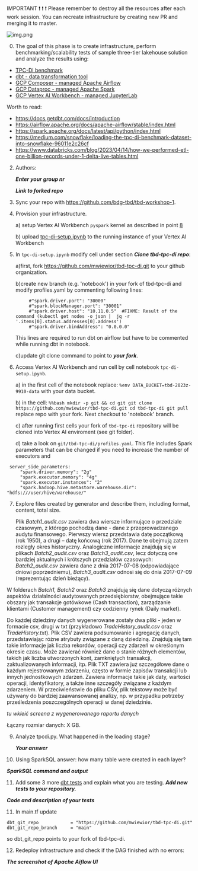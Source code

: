 IMPORTANT ❗ ❗ ❗ Please remember to destroy all the resources after each work session. You can recreate infrastructure by creating new PR and merging it to master.

![img.png](doc/figures/destroy.png)

0. The goal of this phase is to create infrastructure, perform benchmarking/scalability tests of sample three-tier lakehouse solution and analyze the results using:
* [TPC-DI benchmark](https://www.tpc.org/tpcdi/)
* [dbt - data transformation tool](https://www.getdbt.com/)
* [GCP Composer - managed Apache Airflow](https://cloud.google.com/composer?hl=pl)
* [GCP Dataproc - managed Apache Spark](https://spark.apache.org/)
* [GCP Vertex AI Workbench - managed JupyterLab](https://cloud.google.com/vertex-ai-notebooks?hl=pl)

Worth to read:
* https://docs.getdbt.com/docs/introduction
* https://airflow.apache.org/docs/apache-airflow/stable/index.html
* https://spark.apache.org/docs/latest/api/python/index.html
* https://medium.com/snowflake/loading-the-tpc-di-benchmark-dataset-into-snowflake-96011e2c26cf
* https://www.databricks.com/blog/2023/04/14/how-we-performed-etl-one-billion-records-under-1-delta-live-tables.html

2. Authors:

   ***Enter your group nr***

   ***Link to forked repo***

3. Sync your repo with https://github.com/bdg-tbd/tbd-workshop-1.

4. Provision your infrastructure.

    a) setup Vertex AI Workbench `pyspark` kernel as described in point [8](https://github.com/bdg-tbd/tbd-workshop-1/tree/v1.0.32#project-setup) 

    b) upload [tpc-di-setup.ipynb](https://github.com/bdg-tbd/tbd-workshop-1/blob/v1.0.36/notebooks/tpc-di-setup.ipynb) to 
the running instance of your Vertex AI Workbench

5. In `tpc-di-setup.ipynb` modify cell under section ***Clone tbd-tpc-di repo***:

   a)first, fork https://github.com/mwiewior/tbd-tpc-di.git to your github organization.

   b)create new branch (e.g. 'notebook') in your fork of tbd-tpc-di and modify profiles.yaml by commenting following lines:
   ```  
        #"spark.driver.port": "30000"
        #"spark.blockManager.port": "30001"
        #"spark.driver.host": "10.11.0.5"  #FIXME: Result of the command (kubectl get nodes -o json |  jq -r '.items[0].status.addresses[0].address')
        #"spark.driver.bindAddress": "0.0.0.0"
   ```
   This lines are required to run dbt on airflow but have to be commented while running dbt in notebook.

   c)update git clone command to point to ***your fork***.

 


6. Access Vertex AI Workbench and run cell by cell notebook `tpc-di-setup.ipynb`.

    a) in the first cell of the notebook replace: `%env DATA_BUCKET=tbd-2023z-9910-data` with your data bucket.


   b) in the cell:
         ```%%bash
         mkdir -p git && cd git
         git clone https://github.com/mwiewior/tbd-tpc-di.git
         cd tbd-tpc-di
         git pull
         ```
      replace repo with your fork. Next checkout to 'notebook' branch.
   
    c) after running first cells your fork of `tbd-tpc-di` repository will be cloned into Vertex AI  enviroment (see git folder).

    d) take a look on `git/tbd-tpc-di/profiles.yaml`. This file includes Spark parameters that can be changed if you need to increase the number of executors and
  ```
   server_side_parameters:
       "spark.driver.memory": "2g"
       "spark.executor.memory": "4g"
       "spark.executor.instances": "2"
       "spark.hadoop.hive.metastore.warehouse.dir": "hdfs:///user/hive/warehouse/"
  ```


7. Explore files created by generator and describe them, including format, content, total size.
   
   Plik _Batch1_audit.csv_ zawiera dwa wiersze informujące o przedziale czasowym, z którego pochodzą dane - dane z przeprowadzanego audytu finansowego. Pierwszy wiersz przedstawia datę początkową (rok 1950), a drugi – datę końcową (rok 2017). Dane te obejmują zatem rozległy okres historyczny. Analogiczne informacje znajdują się w plikach _Batch2_audit.csv_ oraz _Batch3_audit.csv_, lecz dotyczą one bardziej aktualnych i krótszych przedziałów czasowych:
_Batch2_audit.csv_ zawiera dane z dnia 2017-07-08 (odpowiadające dniowi poprzedniemu),
_Batch3_audit.csv_ odnosi się do dnia 2017-07-09 (reprezentując dzień bieżący).

W folderach _Batch1, Batch2_ oraz _Batch3_ znajdują się dane dotyczą różnych aspektów działalności audytowanych przedsiębiorstw, obejmujące takie obszary jak transakcje gotówkowe (Cash transaction), zarządzanie klientami (Customer management) czy codzienny rynek (Daily market).

Do każdej dziedziny danych wygenerowane zostały dwa pliki - jeden w formacie csv, drugi w txt (przykładowo _TradeHistory_audit.csv_ oraz _TradeHistory.txt_). Plik CSV zawiera podsumowanie i agregację danych, przedstawiając różne atrybuty związane z daną dziedziną. Znajdują się tam takie informacje jak liczba rekordów, operacji czy zdarzeń w określonym okresie czasu. Może zawierać również dane o stanie różnych elementów, takich jak liczba utworzonych kont, zamkniętych transakcji, zaktualizowanych informacji, itp. 
Plik TXT zawiera już szczegółowe dane o każdym rejestrowanym zdarzeniu, często w formie zapisów transakcji lub innych jednostkowych zdarzeń. Zawiera informacje takie jak daty, wartości operacji, identyfikatory, a także inne szczegóły związane z każdym zdarzeniem. W przeciwieństwie do pliku CSV, plik tekstowy może być używany do bardziej zaawansowanej analizy, np. w przypadku potrzeby prześledzenia poszczególnych operacji w danej dziedzinie.

_tu wkleić screena z wygenerowanego raportu danych_

Łączny rozmiar danych: X GB.

9. Analyze tpcdi.py. What happened in the loading stage?

   ***Your answer***

10. Using SparkSQL answer: how many table were created in each layer?

   ***SparkSQL command and output***

11. Add some 3 more [dbt tests](https://docs.getdbt.com/docs/build/tests) and explain what you are testing. ***Add new tests to your repository.***

   ***Code and description of your tests***

11. In main.tf update
   ```
   dbt_git_repo            = "https://github.com/mwiewior/tbd-tpc-di.git"
   dbt_git_repo_branch     = "main"
   ```
   so dbt_git_repo points to your fork of tbd-tpc-di. 

12. Redeploy infrastructure and check if the DAG finished with no errors:

***The screenshot of Apache Aiflow UI***
